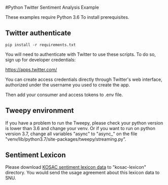 #Python Twitter Sentiment Analysis Example

These examples require Python 3.6 To install prerequisites.

## Twitter authenticate

```pip install -r requirements.txt```

You will need to authenticate with Twitter to use these scripts. To do so, sign up for developer credentials:

https://apps.twitter.com/

You can create access credentials directly through Twitter's web interface, authorized under the username you used to create the app.

Then add your consumer and access tokens to .env file.

## Tweepy environment

If you have a problem to run the Tweepy, please check your python version is lower than 3.6 and change your venv.
Or if you want to run on python version 3.7, change all variables "async" to "async_" on the file "venv/lib/python3.7/site-packages/tweepy/streaming.py".

## Sentiment Lexicon
Please download [KOSAC sentiment lexicon data](http://word.snu.ac.kr/kosac/lexicon.php) to "kosac-lexicon" directory. You would send the usage agreement about this lexicon data to SNU.
 